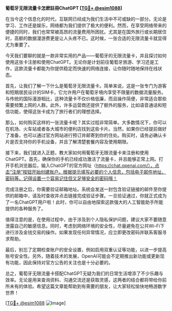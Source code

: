 **葡萄牙无限流量卡怎麽註冊ChatGPT [[TG💪+ @esim1088](https://t.me/s/esim1088)]**

在当今这个信息化的时代，互联网已经成为我们生活中不可或缺的一部分。无论是学习、工作还是娱乐，网络都为我们提供了极大的便利。然而，在享受网络带来的便捷的同时，我们也常常被高昂的流量费用所困扰。尤其是在国外旅行或长期居住时，高额的数据漫游费更是让人头疼不已。这时候，一张合适的无限流量卡就显得尤为重要了。

今天我们要聊的就是一款非常实用的产品——葡萄牙的无限流量卡，并且探讨如何使用这张卡注册和使用ChatGPT。无论你是计划前往葡萄牙旅游、学习还是工作，这款流量卡都能为你提供稳定而快速的网络连接，让你随时随地保持在线状态。

首先，让我们了解一下什么是葡萄牙无限流量卡。简单来说，这是一张专门为游客和短期居民设计的SIM卡，它允许用户在葡萄牙境内享受不限量的数据流量服务。与传统的国际漫游相比，这种流量卡不仅价格低廉，而且操作简便，非常适合那些需要频繁上网的人群。此外，许多运营商还提供了额外的服务，比如语音通话和短信功能，使得这张卡成为了旅行者们的理想选择。

那么，如何购买这样的一张流量卡呢？其实过程非常简单。大多数情况下，你可以在机场、火车站或者各大城市的便利店找到这些卡片。当然，如果你已经提前做好了准备，也可以通过官方网站进行预订并邮寄到你的住处。购买时，请务必确认卡片是否支持你的手机设备，并且了解清楚套餐内容及使用期限。

接下来，我们就进入正题，教大家如何用葡萄牙无限流量卡来注册和使用ChatGPT。首先，确保你的手机已经成功激活了流量卡，并且能够正常上网。打开手机浏览器后，输入ChatGPT的官方网址（https://chat.openai.com/），点击“注册”按钮开始创建账户。根据提示填写必要的个人信息，包括电子邮件地址、密码等。记得设置一个容易记住但又足够安全的密码哦！

完成注册之后，你需要验证邮箱地址。系统会发送一封包含验证链接的邮件至你提供的邮箱中，请及时查收并点击链接完成验证步骤。一旦验证通过，你就正式成为了一名ChatGPT用户啦！此时，你可以自由地探索这款强大的人工智能助手所能提供的各种服务了。

值得注意的是，在使用过程中，由于涉及到个人隐私保护问题，建议大家不要随意泄露自己的敏感信息。同时，考虑到网络环境的安全性，尽量避免在公共Wi-Fi下进行涉及金钱交易的操作。如果发现任何异常情况，应立即更改密码并联系客服寻求帮助。

最后，别忘了定期检查账户的安全设置，例如启用双重认证等功能，以进一步提高账号安全性。另外，随着技术的发展，OpenAI可能会不定期推出新功能或更新现有功能，因此保持对官方公告的关注也是十分必要的。

总之，葡萄牙无限流量卡搭配ChatGPT无疑为我们的日常生活增添了不少乐趣与效率。无论是用来查询资料、沟通交流还是获取灵感，这两者的结合都将带给你前所未有的体验。希望这篇文章能帮助到有需要的朋友，让大家轻松愉快地畅游数字世界！

[[TG💪+ @esim1088](https://t.me/s/esim1088) ![Image](https://i.postimg.cc/4NQfJmqS/Snipaste-2025-05-13-00-14-12.png)]
